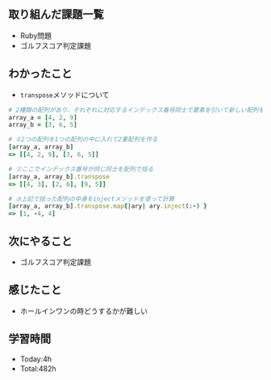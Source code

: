 ## 取り組んだ課題一覧
- Ruby問題
- ゴルフスコア判定課題

## わかったこと
- `transpose`メソッドについて
```ruby
# 2種類の配列があり、それぞれに対応するインデックス番号同士で要素を引いて新しい配列を作りたい時に使用できる
array_a = [4, 2, 9]
array_b = [3, 6, 5]

# ①2つの配列を1つの配列の中に入れて2重配列を作る
[array_a, array_b]
=> [[4, 2, 9], [3, 6, 5]]

# ②ここでインデックス番号が同じ同士を配列で括る
[array_a, array_b].transpose
=> [[4, 3], [2, 6], [9, 5]]

# ③上記で括った配列の中身をinjectメソッドを使って計算
[array_a, array_b].transpose.map{|ary| ary.inject(:-) }
=> [1, -4, 4]
```

## 次にやること
- ゴルフスコア判定課題

## 感じたこと
- ホールインワンの時どうするかが難しい
  
## 学習時間
- Today:4h
- Total:482h　 
 
